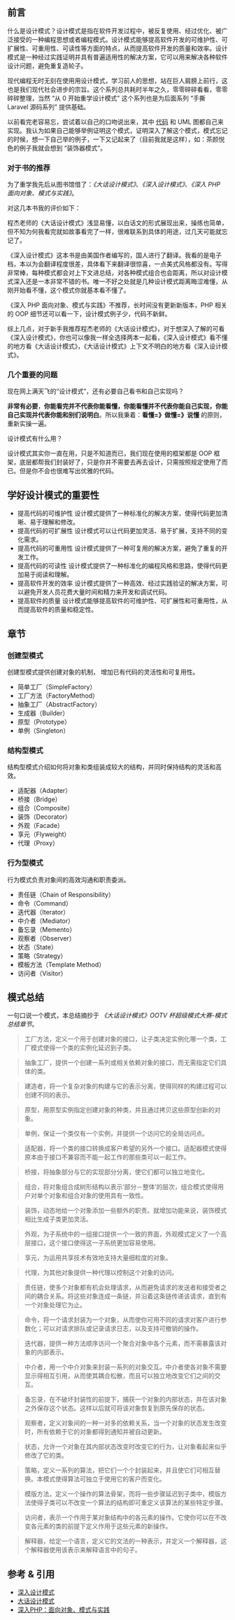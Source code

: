 ## 前言
什么是设计模式？设计模式是指在软件开发过程中，被反复使用、经过优化、被广泛接受的一种编程思想或者编程模式。设计模式能够提高软件开发的可维护性、可扩展性、可重用性、可读性等方面的特点，从而提高软件开发的质量和效率。设计模式是一种经过实践证明并具有普遍适用性的解决方案，它可以用来解决各种软件设计问题，避免重复造轮子。

现代编程无时无刻在使用用设计模式，学习前人的思想，站在巨人肩膀上前行，这也是我们现代社会进步的宗旨。这个系列总共耗时半年之久，零零碎碎看看，零零碎碎整理，当然  “从 0 开始重学设计模式” 这个系列也是为后面系列 “手撕 Laravel 源码系列” 提供基础。

以前看完老容易忘，尝试着以自己的口吻说出来，其中 [代码](https://github.com/cxbdasheng/design-patterns) 和 UML 图都自己来实现。我认为如果自己能够举例证明这个模式，证明深入了解这个模式，模式忘记的时候，想一下自己举的例子，一下又记起来了（目前我就是这样），如：茶颜悦色的例子我就会想到 “装饰器模式”。

### 对于书的推荐
为了重学我先后从图书馆借了：*《大话设计模式》*、*《深入设计模式》*、*《深入 PHP 面向对象、模式与实践》*。


对这几本书我的评价如下：

程杰老师的《大话设计模式》浅显易懂，以白话文的形式展现出来，操练也简单，但不知为何我看完就如故事看完了一样，很难联系到具体的用途，过几天可能就忘记了。

《深入设计模式》这本书是由美国作者编写的，国人进行了翻译。我看的是电子档，本以为会翻译程度很差，具体看下来翻译很惊喜，一点美式风格都没有。写得非常棒，每种模式都会对上下文进总结，对各种模式组合也会距离，所以对设计模式深入还是一本非常不错的书。唯一不好之处就是几种设计模式距离晦涩难懂，从刚开始看不懂，这个模式你就基本看不懂了。

《深入 PHP 面向对象、模式与实践》不推荐，长时间没有更新新版本，PHP 相关的 OOP 细节还可以看一下，设计模式例子少，代码不新鲜。

综上几点，对于新手我推荐程杰老师的《大话设计模式》，对于想深入了解的可看《深入设计模式》，你也可以像我一样全选择两本一起看，《深入设计模式》看不懂的地方看《大话设计模式》，《大话设计模式》上下文不明白的地方看《深入设计模式》。


### 几个重要的问题
现在网上满天飞的“设计模式”，还有必要自己看书和自己实现吗？

**非常有必要**，**你能看完并不代表你能看懂，你能看懂并不代表你能自己实现，你能自己实现并代表你能和别们说明白**。所以我秉着：**看懂=》做懂=》说懂** 的原则，重新实操一遍。

设计模式有什么用？

设计模式其实你一直在用，只是不知道而已，我们现在使用的框架都是 OOP 框架，底层都帮我们封装好了，只是你并不需要去再去设计，只需按照规定使用了而已。但是你不会也很难写出优雅的代码。

## 学好设计模式的重要性
- 提高代码的可维护性
  设计模式提供了一种标准化的解决方案，使得代码更加清晰、易于理解和修改。
- 提高代码的可扩展性
  设计模式可以让代码更加灵活、易于扩展，支持不同的变化需求。
- 提高代码的可重用性
  设计模式提供了一种可复用的解决方案，避免了重复的开发工作。
- 提高代码的可读性
  设计模式提供了一种标准化的编程风格和思路，使得代码更加易于阅读和理解。
- 提高软件开发的效率
  设计模式提供了一种高效、经过实践验证的解决方案，可以避免开发人员花费大量时间和精力来开发和调试代码。
- 提高软件的质量
  设计模式能够提高软件的可维护性、可扩展性和可重用性，从而提高软件的质量和稳定性。

## 章节
### 创建型模式
创建型模式提供创建对象的机制， 增加已有代码的灵活性和可复用性。
- 简单工厂（SimpleFactory）
- 工厂方法（FactoryMethod）
- 抽象工厂（AbstractFactory）
- 生成器（Builder）
- 原型（Prototype）
- 单例（Singleton）

### 结构型模式
结构型模式介绍如何将对象和类组装成较大的结构，并同时保持结构的灵活和高效。
- 适配器（Adapter）
- 桥接（Bridge）
- 组合（Composite）
- 装饰（Decorator）
- 外观（Facade）
- 享元（Flyweight）
- 代理（Proxy）

### 行为型模式
行为模式负责对象间的高效沟通和职责委派。
- 责任链（Chain of Responsibility）
- 命令（Command）
- 迭代器（Iterator）
- 中介者（Mediator）
- 备忘录（Memento）
- 观察者（Observer）
- 状态（State）
- 策略（Strategy）
- 模板方法（Template Method）
- 访问者（Visitor）

## 模式总结
一句口说一个模式，本总结摘抄于 *《大话设计模式》OOTV 杯超级模式大赛-模式总结章节*。

> 工厂方法，定义一个用于创建对象的接口，让子类决定实例化哪一个类，工厂模式使得一个类的实例化延迟到子类。

> 抽象工厂，提供一个创建一系列或相关依赖对象的接口，而无需指定它们具体的类。

> 建造者，将一个复杂对象的构建与它的表示分离，使得同样的构建过程可以创建不同的表示。

> 原型，用原型实例指定创建对象的种类，并且通过拷贝这些原型创新的对象。

> 单例，保证一个类仅有一个实例，并提供一个访问它的全局访问点。

> 适配器，将一个类的接口转换成客户希望的另外一个接口。适配器模式使得原本由于接口不兼容而不能一起工作的那些类可以一起工作。

> 桥接，将抽象部分与它的实现部分分离，使它们都可以独立地变化。

> 组合，将对象组合成树形结构以表示‘部分－整体’的层次，组合模式使得用户对单个对象和组合对象的使用具有一致性。

> 装饰，动态地给一个对象添加一些额外的职责。就增加功能来说，装饰模式相比生成子类更加灵活。

> 外观，为子系统中的一组接口提供一个一致的界面，外观模式定义了一个高层接口，这个接口使得这一子系统更加容易使用。

> 享元，为运用共享技术有效地支持大量细粒度的对象。

> 代理，为其他对象提供一种代理以控制这个对象的访问。

> 责任链，使多个对象都有机会处理请求，从而避免请求的发送者和接受者之间的耦合关系。将这些对象连成一条链，并沿着这条链传递该请求，直到有一个对象处理它为止。

> 命令，将一个请求封装为一个对象，从而使你可用不同的请求对客户进行参数化；可以对请求排队或记录请求日志，以及支持可撤销的操作。

> 迭代器，提供一种方法顺序访问一个聚合对象中各个元素，而不需暴露该对象的内部表示。

> 中介者，用一个中介对象来封装一系列的对象交互。中介者使各对象不需要显示得相互引用，从而使其耦合松散，而且可以独立地改变它们之间的交互。

> 备忘录，在不破坏封装性的前提下，捕获一个对象的内部状态，并在该对象之外保存这个状态。这样以后就可将该对象恢复到原先保存的状态。

> 观察者，定义对象间的一种一对多的依赖关系，当一个对象的状态发生改变时，所有依赖于它的对象都得到通知并被自动更新。

> 状态，允许一个对象在其内部状态改变时改变它的行为，让对象看起来似乎修改了它的类。

> 策略，定义一系列的算法，把它们一个个封装起来，并且使它们可相互替换。本模式使得算法可独立于使用它的客户而变化。

> 模版方法，定义一个操作的算法骨架，而将一些步骤延迟到子类中，模版方法使得子类可以不改变一个算法的结构即可重定义该算法的某些特定步骤。

> 访问者，表示一个作用于某对象结构中的各元素的操作。它使你可以在不改变各元素的类的前提下定义作用于这些元素的新操作。

> 解释器，给定一个语言，定义它的文法的一种表示，并定义一个解释器，这个解释器使用该表示来解释语言中的句子。



## 参考 & 引用
- [深入设计模式](https://refactoringguru.cn/)
- [大话设计模式](https://item.jd.com/10079261.html)
- [深入PHP：面向对象、模式与实践](https://item.jd.com/10794350.html)